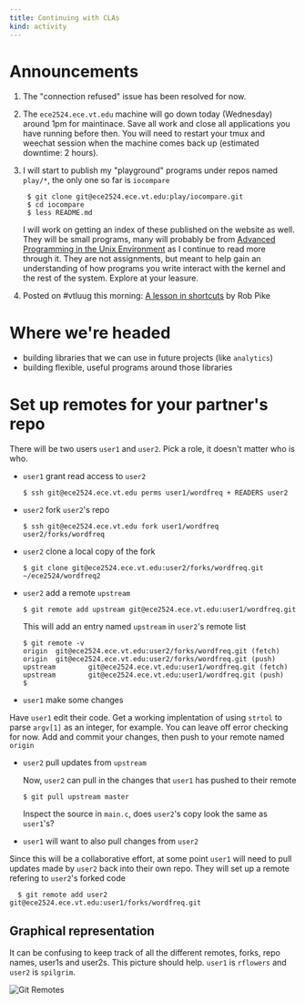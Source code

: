 ```yaml
---
title: Continuing with CLAs
kind: activity
---
```


# Announcements

1. The "connection refused" issue has been resolved for now.

1. The `ece2524.ece.vt.edu` machine will go down today (Wednesday)
   around 1pm for maintinace.  Save all work and close all
   applications you have running before then. You will need to restart
   your tmux and weechat session when the machine comes back up
   (estimated downtime: 2 hours).

2. I will start to publish my "playground" programs under repos named
  `play/*`, the only one so far is `iocompare`
  
        $ git clone git@ece2524.ece.vt.edu:play/iocompare.git
        $ cd iocompare
        $ less README.md
  
   I will work on getting an index of these published on the website as
  well.  They will be small programs, many will probably be from
  [Advanced Programming in the Unix Environment](http://www.apuebook.com/code3e.html)
  as I continue to read more through it. They are not assignments, but
  meant to help gain an understanding of how programs you write
  interact with the kernel and the rest of the system. Explore at your
  leasure.

3. Posted on #vtluug this morning:
   [A lesson in shortcuts](https://plus.google.com/u/0/+RobPikeTheHuman/posts/R58WgWwN9jp)
   by Rob Pike

# Where we're headed

  - building libraries that we can use in future projects (like
    `analytics`)
  - building flexible, useful programs around those libraries

# Set up remotes for your partner's repo

There will be two users `user1` and `user2`.  Pick a role, it doesn't
matter who is who.

- `user1` grant read access to `user2`

      $ ssh git@ece2524.ece.vt.edu perms user1/wordfreq + READERS user2

- `user2` fork `user2`'s repo

      $ ssh git@ece2524.ece.vt.edu fork user1/wordfreq user2/forks/wordfreq

- `user2` clone a local copy of the fork

      $ git clone git@ece2524.ece.vt.edu:user2/forks/wordfreq.git ~/ece2524/wordfreq2

- `user2` add a remote `upstream`

      $ git remote add upstream git@ece2524.ece.vt.edu:user1/wordfreq.git
      
   This will add an entry named `upstream` in `user2`'s remote list


      $ git remote -v
      origin  git@ece2524.ece.vt.edu:user2/forks/wordfreq.git (fetch)
      origin  git@ece2524.ece.vt.edu:user2/forks/wordfreq.git (push)
      upstream        git@ece2524.ece.vt.edu:user1/wordfreq.git (fetch)
      upstream        git@ece2524.ece.vt.edu:user1/wordfreq.git (push)
      $

- `user1` make some changes

Have `user1` edit their code. Get a working implentation of using
`strtol` to parse `argv[1]` as an integer, for example. You can leave
off error checking for now.  Add and commit your changes, then push to your remote named `origin`

- `user2` pull updates from `upstream`

  Now, `user2` can pull in the changes that `user1` has pushed to their remote

      $ git pull upstream master

  Inspect the source in `main.c`, does `user2`'s copy look the same as `user1`'s?

- `user1` will want to also pull changes from `user2`

Since this will be a collaborative effort, at some point `user1` will
need to pull updates made by `user2` back into their own repo. They
will set up a remote refering to `user2`'s forked code

      $ git remote add user2 git@ece2524.ece.vt.edu:user1/forks/wordfreq.git

## Graphical representation

It can be confusing to keep track of all the different remotes, forks, repo names, user1s and user2s.  This picture should help.  `user1` is `rflowers` and `user2` is `spilgrim`.

![Git Remotes](/assets/images/git_remotes.svg "remote associations")
